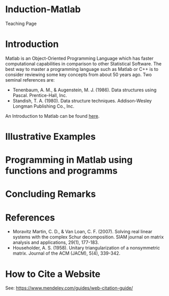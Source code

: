 # Induction-Matlab
Teaching Page

# Introduction

Matlab is an Object-Oriented Programming Language which has faster computational capabilities in comparison to other Statistical Software. The best way to master a programming language such as Matlab or C++ is to consider reviewing some key concepts from about 50 years ago. Two seminal references are: 

- Tenenbaum, A. M., & Augenstein, M. J. (1986). Data structures using Pascal. Prentice-Hall, Inc.
- Standish, T. A. (1980). Data structure techniques. Addison-Wesley Longman Publishing Co., Inc.

An Introduction to Matlab can be found [here](https://uk.mathworks.com/academia/courseware/introduction-to-matlab.html).  

# Illustrative Examples






# Programming in Matlab using functions and programms







# Concluding Remarks

# References

- Moravitz Martin, C. D., & Van Loan, C. F. (2007). Solving real linear systems with the complex Schur decomposition. SIAM journal on matrix analysis and applications, 29(1), 177-183.
- Householder, A. S. (1958). Unitary triangularization of a nonsymmetric matrix. Journal of the ACM (JACM), 5(4), 339-342.

# How to Cite a Website

See: https://www.mendeley.com/guides/web-citation-guide/
